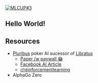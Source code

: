 [![MLCUP#3](https://scontent.fbkk15-1.fna.fbcdn.net/v/t1.0-9/s960x960/83987389_725487201309206_3297462734936866816_o.jpg?_nc_cat=105&_nc_ohc=1XaE3jUVOrgAX-g-MRe&_nc_ht=scontent.fbkk15-1.fna&oh=4f3b5205b242a78c4a4edfb7e788a049&oe=5EC84E50)](https://confluence.agodadev.io/display/AMC/MLCUP+3+-+2020)

## Hello World!

## Resources

- [Pluribus](https://github.com/whatsdis/pluribus) poker AI sucessor of [Libratus](https://github.com/mp3242/coms4995-finalproj)
  - [Paper /w paywall 😂](https://science.sciencemag.org/content/365/6456/885.full)
  - [Facebook AI Article](https://ai.facebook.com/blog/pluribus-first-ai-to-beat-pros-in-6-player-poker/)
  - [r/reinforcementlearning](https://www.reddit.com/r/reinforcementlearning/comments/cdwzp3/pluribus_superhuman_ai_for_multiplayer_poker/)
- AlphaGo Zero
